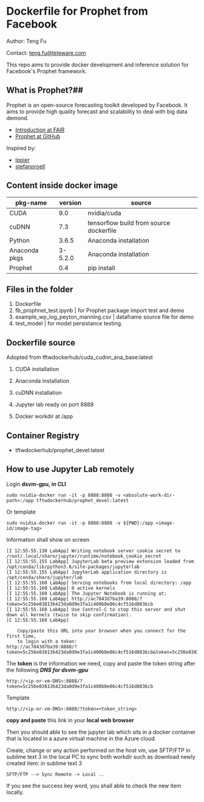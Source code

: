 # Dockerfile for Prophet from Facebook #

Author: Teng Fu

Contact: teng.fu@teleware.com

This repo aims to provide docker development and inference solution for Facebook's Prophet framework.

## What is  Prophet?##

Prophet is an open-source forecasting toolkit developed by Facebook. It aims to provide high quality forecast and scalability to deal with big data demond. 

-  [Introduction at FAIR](https://research.fb.com/prophet-forecasting-at-scale/)
-  [Prophet at GitHub](https://github.com/facebook/prophet)

Inspired by:

-  [lppier](https://github.com/lppier/docker-prophet)
-  [stefanproell](https://gist.github.com/stefanproell/89a00f3a2c18a7e9549a1de6f82cf0f8)

## Content inside docker image ##

| pkg-name | version | source |
| -------- | ------- | ------ |
| CUDA     | 9.0     | nvidia/cuda|
| cuDNN    | 7.3     | tensorflow build from source dockerfile |
| Python | 3.6.5 | Anaconda installation |
| Anaconda pkgs | 3-5.2.0 | Anaconda installation |
| Prophet | 0.4 | pip install |

## Files in the folder ##
1.  Dockerfile
2.  fb\_prophnet\_test.ipynb | for Prophet package import test and demo
3.  example_wp_log_peyton_manning.csv | dataframe source file for demo
4.  test\_model | for model persistance testing.

## Dockerfile source ##
Adopted from tftwdockerhub/cuda_cudnn_ana_base:latest

1.  CUDA installation

2.  Anaconda installation

3.  cuDNN installation

4.  Jupyter lab ready on port 8888

5.  Docker workdir at /app


## Container Registry ##

-  tftwdockerhub/prophet_devel:latest

## How to use Jupyter Lab remotely ##

Login __dsvm-gpu, in CLI__

```
sudo nvidia-docker run -it -p 8888:8888 -v <absolute-work-dir-path>:/app tftwdockerhub/prophet_devel:latest
```

Or template
```
sudo nvidia-docker run -it -p 8888:8888 -v ${PWD}:/app <image-id/image-tag>
```

Information shall show on screen
```
[I 12:55:55.130 LabApp] Writing notebook server cookie secret to /root/.local/share/jupyter/runtime/notebook_cookie_secret
[I 12:55:55.155 LabApp] JupyterLab beta preview extension loaded from /opt/conda/lib/python3.6/site-packages/jupyterlab
[I 12:55:55.155 LabApp] JupyterLab application directory is /opt/conda/share/jupyter/lab
[I 12:55:55.160 LabApp] Serving notebooks from local directory: /app
[I 12:55:55.160 LabApp] 0 active kernels
[I 12:55:55.160 LabApp] The Jupyter Notebook is running at:
[I 12:55:55.160 LabApp] http://ac7843d7ba39:8888/?token=5c256e038136423da0d9e3fa1c400b0e86c4cf516d0836cb
[I 12:55:55.160 LabApp] Use Control-C to stop this server and shut down all kernels (twice to skip confirmation).
[C 12:55:55.160 LabApp]

    Copy/paste this URL into your browser when you connect for the first time,
    to login with a token:
http://ac7843d7ba39:8888/?token=5c256e038136423da0d9e3fa1c400b0e86c4cf516d0836cb&token=5c256e038136423da0d9e3fa1c400b0e86c4cf516d0836cb

```

The __token__ is the information we need, copy and paste the token string after the following ___DNS for dsvm-gpu___

```
http://<ip-or-vm-DNS>:8888/?token=5c256e038136423da0d9e3fa1c400b0e86c4cf516d0836cb
```

Template
```
http://<ip-or-vm-DNS>:8888/?token=<token_string>
```

__copy and paste__ this link in your __local web browser__

Then you should able to see the jupyter lab which sits in a docker container that is located in a azure virtual machine in the Azure cloud.

Create, change or any action performed on the host vm, use SFTP/FTP in sublime text 3 in the local PC to sync both workdir
such as download newly created item:
in sublime text 3

```
SFTP/FTP --> Sync Remote -> Local ..
```

If you see the success key word, you shall able to check the new item locally.